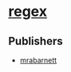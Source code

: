 # [regex](https://pypi.org/project/regex)



## Publishers
- [mrabarnett](https://pypi.org/user/mrabarnett)


